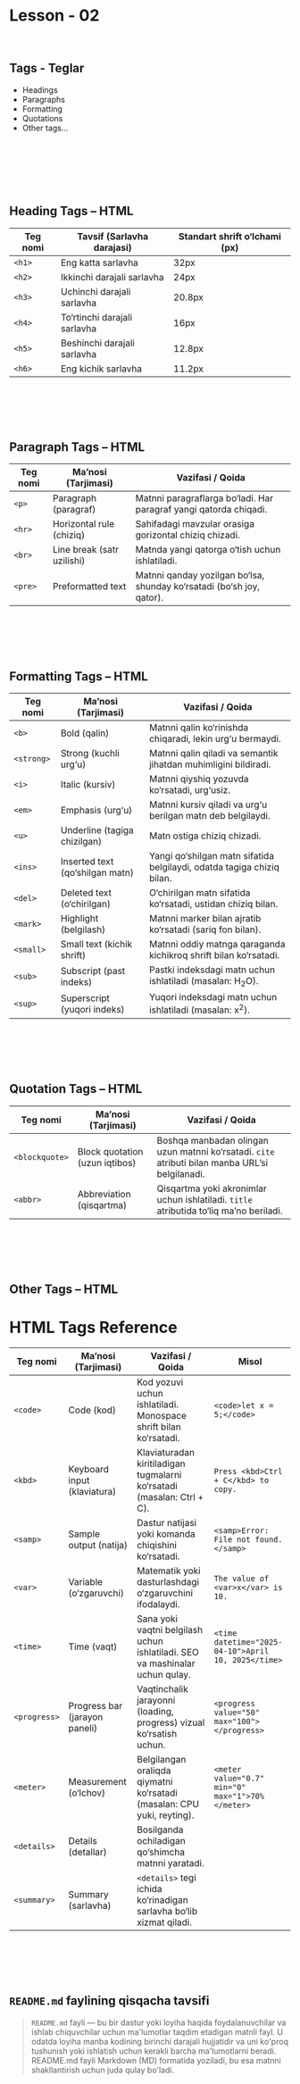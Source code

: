 # Lesson - 02

<br>

## Tags - Teglar

- Headings
- Paragraphs
- Formatting
- Quotations
- Other tags...

<br><br><br><br><br>

##  Heading Tags – HTML


| Teg nomi | Tavsif (Sarlavha darajasi) | Standart shrift o‘lchami (px) |
|----------|-----------------------------|-------------------------------|
| `<h1>`   | Eng katta sarlavha          | 32px                          |
| `<h2>`   | Ikkinchi darajali sarlavha | 24px                          |
| `<h3>`   | Uchinchi darajali sarlavha | 20.8px                        |
| `<h4>`   | To‘rtinchi darajali sarlavha| 16px                          |
| `<h5>`   | Beshinchi darajali sarlavha | 12.8px                        |
| `<h6>`   | Eng kichik sarlavha         | 11.2px                        |


<br><br><br><br>



## Paragraph Tags – HTML

| Teg nomi | Ma’nosi (Tarjimasi)       | Vazifasi / Qoida                                               |
|----------|----------------------------|----------------------------------------------------------------|
| `<p>`    | Paragraph (paragraf)       | Matnni paragraflarga bo‘ladi. Har paragraf yangi qatorda chiqadi. |
| `<hr>`   | Horizontal rule (chiziq)   | Sahifadagi mavzular orasiga gorizontal chiziq chizadi.         |
| `<br>`   | Line break (satr uzilishi) | Matnda yangi qatorga o‘tish uchun ishlatiladi.                 |
| `<pre>`  | Preformatted text          | Matnni qanday yozilgan bo‘lsa, shunday ko‘rsatadi (bo‘sh joy, qator). |


<br><br><br><br>



##  Formatting Tags – HTML

| Teg nomi        | Ma’nosi (Tarjimasi)          | Vazifasi / Qoida                                                                 |
|------------------|-------------------------------|----------------------------------------------------------------------------------|
| `<b>`            | Bold (qalin)                  | Matnni qalin ko‘rinishda chiqaradi, lekin urg‘u bermaydi.                        |
| `<strong>`       | Strong (kuchli urg‘u)         | Matnni qalin qiladi va semantik jihatdan muhimligini bildiradi.                 |
| `<i>`            | Italic (kursiv)               | Matnni qiyshiq yozuvda ko‘rsatadi, urg‘usiz.                                     |
| `<em>`           | Emphasis (urg‘u)              | Matnni kursiv qiladi va urg‘u berilgan matn deb belgilaydi.                      |
| `<u>`            | Underline (tagiga chizilgan)  | Matn ostiga chiziq chizadi.                                                      |
| `<ins>`          | Inserted text (qo‘shilgan matn)| Yangi qo‘shilgan matn sifatida belgilaydi, odatda tagiga chiziq bilan.           |
| `<del>`          | Deleted text (o‘chirilgan)    | O‘chirilgan matn sifatida ko‘rsatadi, ustidan chiziq bilan.                      |
| `<mark>`         | Highlight (belgilash)         | Matnni marker bilan ajratib ko‘rsatadi (sariq fon bilan).                        |
| `<small>`        | Small text (kichik shrift)    | Matnni oddiy matnga qaraganda kichikroq shrift bilan ko‘rsatadi.                |
| `<sub>`          | Subscript (past indeks)       | Pastki indeksdagi matn uchun ishlatiladi (masalan: H<sub>2</sub>O).             |
| `<sup>`          | Superscript (yuqori indeks)   | Yuqori indeksdagi matn uchun ishlatiladi (masalan: x<sup>2</sup>).              |


<br><br><br><br>


## Quotation Tags – HTML

| Teg nomi       | Ma’nosi (Tarjimasi)           | Vazifasi / Qoida                                                                 |
|----------------|-------------------------------|----------------------------------------------------------------------------------|
| `<blockquote>` | Block quotation (uzun iqtibos) | Boshqa manbadan olingan uzun matnni ko‘rsatadi. `cite` atributi bilan manba URL’si belgilanadi. |
| `<abbr>`       | Abbreviation (qisqartma)       | Qisqartma yoki akronimlar uchun ishlatiladi. `title` atributida to‘liq ma’no beriladi. |



<br><br><br><br>


##  Other Tags – HTML

# HTML Tags Reference

| **Teg nomi**     | **Ma’nosi (Tarjimasi)**      | **Vazifasi / Qoida** | **Misol** |
|------------------|------------------------------|----------------------|-----------|
| `<code>`         | Code (kod)                   | Kod yozuvi uchun ishlatiladi. Monospace shrift bilan ko‘rsatadi. | `<code>let x = 5;</code>` |
| `<kbd>`          | Keyboard input (klaviatura)  | Klaviaturadan kiritiladigan tugmalarni ko‘rsatadi (masalan: Ctrl + C). | `Press <kbd>Ctrl + C</kbd> to copy.` |
| `<samp>`         | Sample output (natija)       | Dastur natijasi yoki komanda chiqishini ko‘rsatadi. | `<samp>Error: File not found.</samp>` |
| `<var>`          | Variable (o‘zgaruvchi)       | Matematik yoki dasturlashdagi o‘zgaruvchini ifodalaydi. | `The value of <var>x</var> is 10.` |
| `<time>`         | Time (vaqt)                  | Sana yoki vaqtni belgilash uchun ishlatiladi. SEO va mashinalar uchun qulay. | `<time datetime="2025-04-10">April 10, 2025</time>` |
| `<progress>`     | Progress bar (jarayon paneli)| Vaqtinchalik jarayonni (loading, progress) vizual ko‘rsatish uchun. | `<progress value="50" max="100"></progress>` |
| `<meter>`        | Measurement (o‘lchov)        | Belgilangan oraliqda qiymatni ko‘rsatadi (masalan: CPU yuki, reyting). | `<meter value="0.7" min="0" max="1">70%</meter>` |
| `<details>`      | Details (detallar)           | Bosilganda ochiladigan qo‘shimcha matnni yaratadi. | |
| `<summary>`      | Summary (sarlavha)           | `<details>` tegi ichida ko‘rinadigan sarlavha bo‘lib xizmat qiladi. |  |



<br><br><br><br>

## `README.md` faylining qisqacha tavsifi


>`README.md` fayli — bu bir dastur yoki loyiha haqida foydalanuvchilar va ishlab chiquvchilar uchun ma'lumotlar taqdim etadigan matnli fayl. U odatda loyiha manba kodining birinchi darajali hujjatidir va uni ko'proq tushunish yoki ishlatish uchun kerakli barcha ma'lumotlarni beradi. README.md fayli Markdown (MD) formatida yoziladi, bu esa matnni shakllantirish uchun juda qulay bo'ladi.
